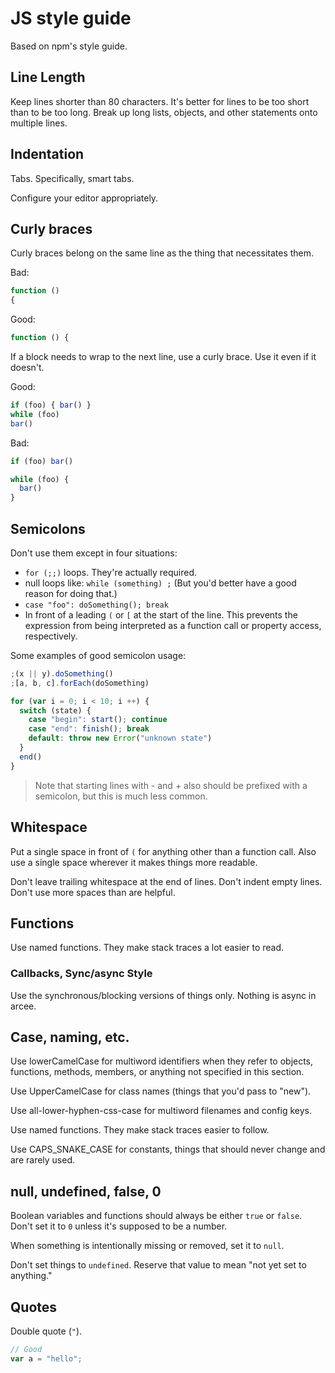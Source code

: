 # JS style guide #

Based on npm's style guide.

## Line Length ##
Keep lines shorter than 80 characters. It's better for lines to be too short
than to be too long. Break up long lists, objects, and other statements onto multiple lines.


## Indentation ##
Tabs. Specifically, smart tabs.

Configure your editor appropriately.


## Curly braces ##
Curly braces belong on the same line as the thing that necessitates them.

Bad:

```js
function ()
{
```

Good:

```js
function () {
```

If a block needs to wrap to the next line, use a curly brace. Use it even if it doesn't.

Good:

```js
if (foo) { bar() }
while (foo)
bar()
```

Bad:

```js
if (foo) bar()

while (foo) {
  bar()
}
```

## Semicolons ##

Don't use them except in four situations:

- `for (;;)` loops. They're actually required.
- null loops like: `while (something) ;` (But you'd better have a good reason for doing that.)
- `case "foo": doSomething(); break`
- In front of a leading `(` or `[` at the start of the line. This prevents the expression from being interpreted as a function call or property access, respectively.

Some examples of good semicolon usage:

```js
;(x || y).doSomething()
;[a, b, c].forEach(doSomething)

for (var i = 0; i < 10; i ++) {
  switch (state) {
    case "begin": start(); continue
    case "end": finish(); break
    default: throw new Error("unknown state")
  }
  end()
}
```

> Note that starting lines with - and + also should be prefixed with a semicolon, but this is much less common.


## Whitespace ##

Put a single space in front of `(` for anything other than a function call. Also use a single space wherever it makes things more readable.

Don't leave trailing whitespace at the end of lines. Don't indent empty lines. Don't use more spaces than are helpful.


## Functions ##

Use named functions. They make stack traces a lot easier to read.

### Callbacks, Sync/async Style ###

Use the synchronous/blocking versions of things only. Nothing is async in arcee.


## Case, naming, etc. ##

Use lowerCamelCase for multiword identifiers when they refer to objects, functions, methods, members, or anything not specified in this section.

Use UpperCamelCase for class names (things that you'd pass to "new").

Use all-lower-hyphen-css-case for multiword filenames and config keys.

Use named functions. They make stack traces easier to follow.

Use CAPS_SNAKE_CASE for constants, things that should never change and are rarely used.


## null, undefined, false, 0 ##

Boolean variables and functions should always be either `true` or `false`. Don't set it to `0` unless it's supposed to be a number.

When something is intentionally missing or removed, set it to `null`.

Don't set things to `undefined`. Reserve that value to mean "not yet set to anything."


## Quotes ##

Double quote (`"`).

```js
// Good
var a = "hello";
```
